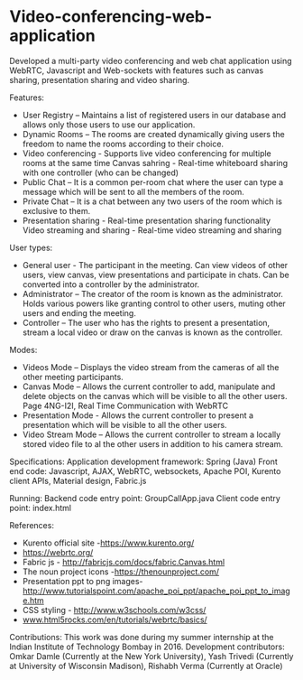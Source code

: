 # Video-conferencing-web-application
Developed a multi-party video conferencing and web chat application using WebRTC, Javascript and Web-sockets with features such as canvas sharing, presentation sharing and video sharing.

Features:
* User Registry – Maintains a list of registered users in our database and allows
only those users to use our application.
* Dynamic Rooms – The rooms are created dynamically giving users the freedom
to name the rooms according to their choice.
* Video conferencing - Supports live video conferencing for multiple rooms at the same time
Canvas sahring - Real-time whiteboard sharing with one controller (who can be changed)
* Public Chat – It is a common per-room chat where the user can type a message
which will be sent to all the members of the room.
* Private Chat – It is a chat between any two users of the room which is exclusive
to them.
* Presentation sharing - Real-time presentation sharing functionality
Video streaming and sharing - Real-time video streaming and sharing 

User types:
* General user - The participant in the meeting. Can view videos of other users, view canvas, view presentations and participate in chats. Can be converted into a controller by the administrator.
* Administrator – The creator of the room is known as the administrator. Holds
various powers like granting control to other users, muting other users and ending
the meeting.
* Controller – The user who has the rights to present a presentation, stream a local
video or draw on the canvas is known as the controller.

Modes: 
* Videos Mode – Displays the video stream from the cameras of all the other
meeting participants.
* Canvas Mode – Allows the current controller to add, manipulate and delete
objects on the canvas which will be visible to all the other users.
Page 4NG-I2I, Real Time Communication with WebRTC
* Presentation Mode - Allows the current controller to present a presentation
which will be visible to all the other users.
* Video Stream Mode – Allows the current controller to stream a locally stored
video file to al the other users in addition to his camera stream.

Specifications:
Application development framework: Spring (Java)
Front end code: Javascript, AJAX, WebRTC, websockets, Apache POI, Kurento client APIs, Material design, Fabric.js

Running:
Backend code entry point: GroupCallApp.java
Client code entry point: index.html

References:
* Kurento official site -https://www.kurento.org/
* https://webrtc.org/
* Fabric js - http://fabricjs.com/docs/fabric.Canvas.html
* The noun project icons -https://thenounproject.com/
* Presentation ppt to png images-
http://www.tutorialspoint.com/apache_poi_ppt/apache_poi_ppt_to_image.htm
* CSS styling - http://www.w3schools.com/w3css/
* www.html5rocks.com/en/tutorials/webrtc/basics/

Contributions:
This work was done during my summer internship at the Indian Institute of Technology Bombay in 2016.
Development contributors: Omkar Damle (Currently at the New York University), Yash Trivedi (Currently at University of Wisconsin Madison), Rishabh Verma (Currently at Oracle)